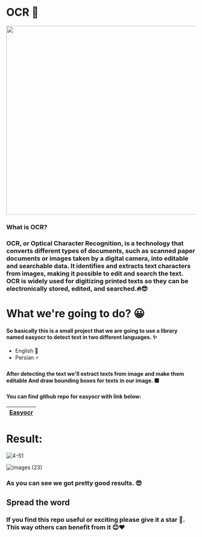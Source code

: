 # OCR 🎇




<img src="https://github.com/0nE01/OCR/assets/127254729/ff015599-0b0d-4f82-ae52-eea41dd519e5" width="1100" height="500">

### What is OCR?



### OCR, or Optical Character Recognition, is a technology that converts different types of documents, such as scanned paper documents or images taken by a digital camera, into editable and searchable data. It identifies and extracts text characters from images, making it possible to edit and search the text. OCR is widely used for digitizing printed texts so they can be electronically stored, edited, and searched.🔥😎

# What we're going to do? 😀

#### So basically this is a small project that we are going to use a library named easyocr to detect text in two different languages. ✨
* English 💪
* Persian ⚡

#### After detecting the text we'll extract texts from image and make them editable And draw bounding boxes for texts in our image. 🟩

####  You can find github repo for easyocr with link below:

|[Easyocr](https://github.com/JaidedAI/EasyOCR?tab=readme-ov-file)|
|------|

# Result:

![4-51](https://github.com/0nE01/OCR/assets/127254729/2319205f-f557-42b2-aaf2-c06b33619565)

![images (23)](https://github.com/0nE01/OCR/assets/127254729/d778336b-97ba-4904-a74f-5e921406eef2)

### As you can see we got pretty good results. 😎

## Spread the word
### If you find this repo useful or exciting please give it a star 🎇. This way others can benefit from it 😊❤
